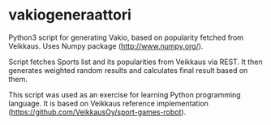 # vakiogeneraattori
Python3 script for generating Vakio, based on popularity fetched from Veikkaus. Uses Numpy package (http://www.numpy.org/).

Script fetches Sports list and its popularities from Veikkaus via REST. It then generates weighted random results
and calculates final result based on them.

This script was used as an exercise for learning Python programming language. It is based on Veikkaus reference
implementation (https://github.com/VeikkausOy/sport-games-robot).
